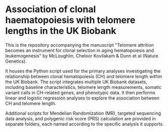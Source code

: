 # Association of clonal haematopoiesis with telomere lengths in the UK Biobank​​

This is the repository accompanying the manuscript "Telomere attrition becomes an instrument for clonal selection in aging hematopoiesis and leukemogenesis" by McLoughlin, Cheloor Kovilakam & Dunn et al (Nature Genetics).

It houses the Python script used for the primary analyses investigating the relationship between clonal hematopoiesis (CH) and telomere length within the UK Biobank.  The script integrates multiple UK Biobank datasets, including baseline characteristics, telomere length measurements, somatic variant calls in CH-related genes, and phenotypic data.  It then performs linear and logistic regression analyses to explore the association between CH and telomere length.

Additional scripts for Mendelian Randomization (MR), targeted sequencing data analysis, and polygenic risk score (PRS) calculation are provided in separate folders, each named according to the specific analysis it supports.
